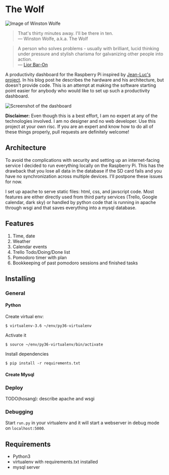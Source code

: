 # The Wolf

![Image of Winston Wolfe](https://raw.githubusercontent.com/hosang/thewolf/master/thewolf/static/images/winston.jpg)

> That's thirty minutes away. I'll be there in ten.  
> — Winston Wolfe, a.k.a. The Wolf

> A person who solves problems - usually with brilliant, lucid thinking under pressure and stylish charisma for galvanizing other people into action.  
> — [Lior Bar-On](https://www.urbandictionary.com/define.php?term=Winston%20Wolf)

A productivity dashboard for the Raspberry Pi inspired by
[Jean-Luc's project](https://www.jlwinkler.com/2017-05-25/raspberry-pi-productivity-dashboard/).
In his blog post he describes the hardware and his architecture, but doesn't
provide code. This is an attempt at making the software starting point
easier for anybody who would like to set up such a productivity dashboard.

![Screenshot of the dashboard](https://raw.githubusercontent.com/hosang/thewolf/master/screenshot.png)

**Disclaimer:** Even though this is a best effort, I am no expert at any of
the technologies involved. I am no designer and no web developer. Use this
project at your own risc. If you are an expert and know how to do all of these
things properly, pull requests are definitely welcome!


## Architecture

To avoid the complications with security and setting up an internet-facing
service I decided to run everything locally on the Raspberry Pi. This has the
drawback that you lose all data in the database if the SD card fails and
you have no synchronization across multiple devices. I'll postpone these
issues for now.

I set up apache to serve static files: html, css, and javscript code. Most
features are either directly used from third party services (Trello, Google
calendar, dark sky) or handled by python code that is running in apache
through wsgi and that saves everything into a mysql database.

## Features

1. Time, date
1. Weather
1. Calendar events
1. Trello Todo/Doing/Done list
1. Pomodoro timer with plan
1. Bookkeeping of past pomodoro sessions and finished tasks

## Installing

### General

#### Python

Create virtual env:
```
$ virtualenv-3.6 ~/env/py36-virtualenv
```

Activate it
```
$ source ~/env/py36-virtualenv/bin/activate
```

Install dependencies
```
$ pip install -r requirements.txt
```

#### Create Mysql

### Deploy
TODO(hosang): describe apache and wsgi

### Debugging

Start `run.py` in your virtualenv and it will start a webserver in debug mode
on `localhost:5000`.

## Requirements

* Python3
* virtualenv with requirements.txt installed
* mysql server

